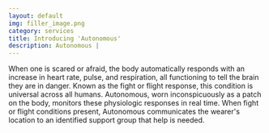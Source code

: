 ```yaml
---
layout: default
img: filler_image.png
category: services
title: Introducing 'Autonomous'
description: Autonomous |
---
```

  When one is scared or afraid, the body automatically responds with an increase in heart rate, pulse, and respiration, all functioning to tell the brain they are in danger. Known as the fight or flight response, this condition is universal across all humans. Autonomous, worn inconspicuously as a patch on the body, monitors these physiologic responses in real time. When fight or flight conditions present, Autonomous communicates the wearer's location to an identified support group that help is needed.